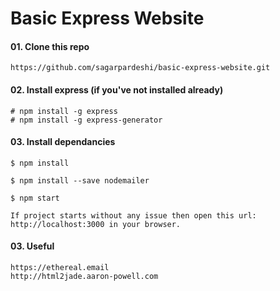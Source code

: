# Basic Express Website
#### 01. Clone this repo

    https://github.com/sagarpardeshi/basic-express-website.git

#### 02. Install express (if you've not installed already)

    # npm install -g express
    # npm install -g express-generator

#### 03. Install dependancies

    $ npm install

    $ npm install --save nodemailer
    
    $ npm start

    If project starts without any issue then open this url: http://localhost:3000 in your browser.

#### 03. Useful
    https://ethereal.email
    http://html2jade.aaron-powell.com
